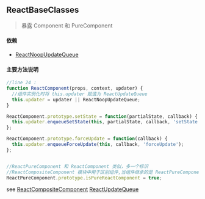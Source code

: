 ## <span id="reactbaseclasses">ReactBaseClasses</span>
>暴露 Component 和 PureComponent

#### 依赖
* [ReactNoopUpdateQueue](#reactnoopupdatequeue)

#### 主要方法说明
```javascript
//line 24 :
function ReactComponent(props, context, updater) {
  //组件实例化时将 this.updater 赋值为 ReactUpdateQueue
  this.updater = updater || ReactNoopUpdateQueue;
}

ReactComponent.prototype.setState = function(partialState, callback) {
  this.updater.enqueueSetState(this, partialState, callback, 'setState');
};

ReactComponent.prototype.forceUpdate = function(callback) {
  this.updater.enqueueForceUpdate(this, callback, 'forceUpdate');
};


//ReactPureComponent 和 ReactComponent 类似，多一个标识
//ReactCompositeComponent 模块中用于区别组件,当组件继承的是 ReactPureComponent ，使用 shallowCompare 浅比较组件是否需要重绘
ReactPureComponent.prototype.isPureReactComponent = true;
```

see [ReactCompositeComponent](#reactcompositecomponent) [ReactUpdateQueue](#reactupdatequeue)
